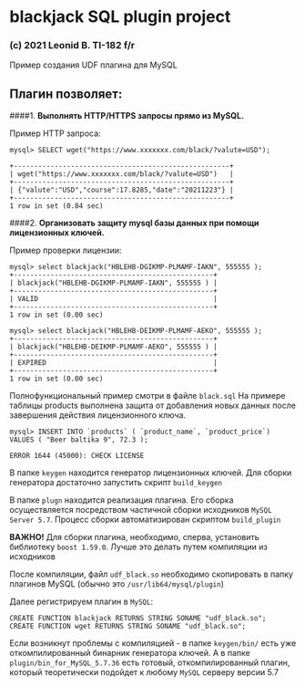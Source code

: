 # blackjack SQL plugin project
### (c) 2021 Leonid B. TI-182 f/r

Пример создания UDF плагина для MySQL

## Плагин позволяет:
####1. **Выполнять HTTP/HTTPS запросы прямо из MySQL.**

Пример HTTP запроса:

```
mysql> SELECT wget("https://www.xxxxxxx.com/black/?valute=USD");

+-----------------------------------------------------+
| wget("https://www.xxxxxxx.com/black/?valute=USD")   |
+-----------------------------------------------------+
| {"valute":"USD","course":17.8285,"date":"20211223"} |
+-----------------------------------------------------+
1 row in set (0.84 sec)
```



####2. **Организовать защиту mysql базы данных при помощи лицензионных ключей.** 

Пример проверки лицензии:

```
mysql> select blackjack("HBLEHB-DGIKMP-PLMAMF-IAKN", 555555 );
+-------------------------------------------------+
| blackjack("HBLEHB-DGIKMP-PLMAMF-IAKN", 555555 ) |
+-------------------------------------------------+
| VALID                                           |
+-------------------------------------------------+
1 row in set (0.00 sec)

mysql> select blackjack("HBLEHB-DEIKMP-PLMAMF-AEKO", 555555 );
+-------------------------------------------------+
| blackjack("HBLEHB-DEIKMP-PLMAMF-AEKO", 555555 ) |
+-------------------------------------------------+
| EXPIRED                                         |
+-------------------------------------------------+
1 row in set (0.00 sec)
```

Полнофункциональный пример смотри в файле `black.sql`  На примере таблицы products выполнена защита от добавления новых данных после завершения действия лицензионного ключа.

```
mysql> INSERT INTO `products` ( `product_name`, `product_price`)  VALUES ( "Beer baltika 9", 72.3 );
    
ERROR 1644 (45000): CHECK LICENSE
```


В папке `keygen` находится генератор лицензионных ключей. Для сборки генератора достаточно запустить скрипт `build_keygen`

В папке `plugn` находится реализация плагина. Его сборка осуществляется посредством частичной сборки исходников `MySQL Server 5.7`. Процесс сборки автоматизирован скриптом `build_plugin`

**ВАЖНО!** Для сборки плагина, необходимо, сперва, установить библиотеку `boost 1.59.0`. Лучше это делать путем компиляции из исходников

После компиляции, файл `udf_black.so` необходимо скопировать в папку плагинов MySQL (обычно это `/usr/lib64/mysql/plugin`)

Далее регистрируем плагин в `MySQL`:

```
CREATE FUNCTION blackjack RETURNS STRING SONAME "udf_black.so"; 
CREATE FUNCTION wget RETURNS STRING SONAME "udf_black.so";

```

Если возникнут проблемы с компиляцией - в папке `keygen/bin/` есть уже откомпилированный бинарник генератора ключей. А в папке `plugin/bin_for_MySQL_5.7.36` есть готовый, откомпилированный плагин, который теоретически подойдет к любому `MySQL` серверу версии 5.7
 
